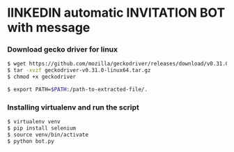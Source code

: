 # lINKEDIN automatic INVITATION BOT with message

### Download gecko driver for linux 
```bash
$ wget https://github.com/mozilla/geckodriver/releases/download/v0.31.0/geckodriver-v0.31.0-linux64.tar.gz
$ tar -xvzf geckodriver-v0.31.0-linux64.tar.gz
$ chmod +x geckodriver

$ export PATH=$PATH:/path-to-extracted-file/.
```
### Installing virtualenv and run the script
```bash 
$ virtualenv venv 
$ pip install selenium
$ source venv/bin/activate
$ python bot.py
```
